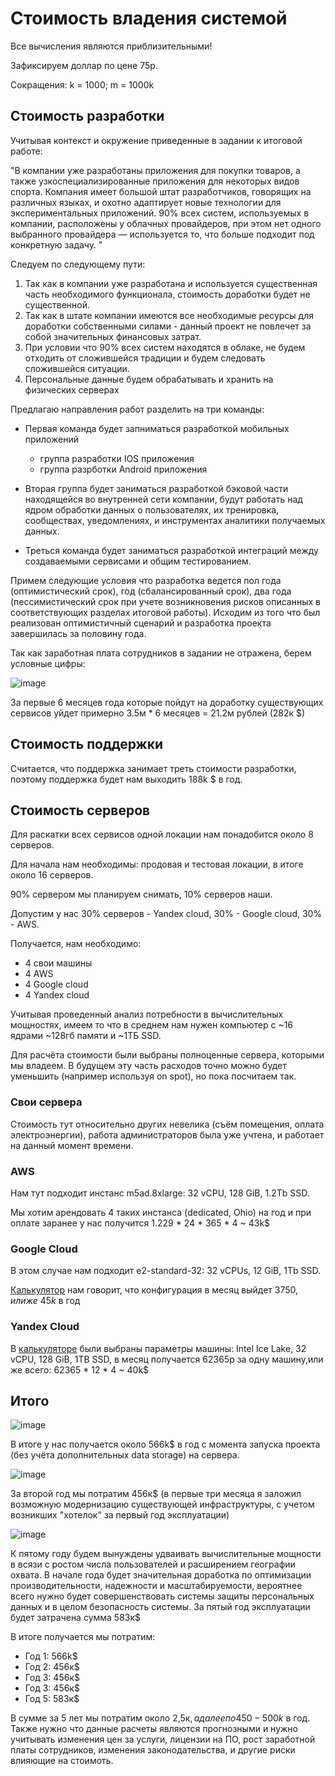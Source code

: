 # Стоимость владения системой

Все вычисления являются приблизительными! 

Зафиксируем доллар по цене 75р.

Сокращения: k = 1000; m = 1000k

## Стоимость разработки

Учитывая контекст и окружение приведенные в задании к итоговой работе:

"В компании уже разработаны приложения для покупки товаров, а также узкоспециализированные приложения для некоторых видов спорта. Компания имеет большой штат разработчиков, говорящих на различных языках, и охотно адаптирует новые технологии для экспериментальных приложений. 90% всех систем, используемых в компании, расположены у облачных провайдеров, при этом нет одного выбранного провайдера — используется то, что больше подходит под конкретную задачу. "

Следуем по следующему пути:
1. Так как в компании уже разработана и используется существенная часть необходимого функционала, стоимость доработки будет не существенной.
2. Так как в штате компании имеются все необходимые ресурсы для доработки собственными силами - данный проект не повлечет за собой значительных финансовых затрат.
3. При условии что 90% всех систем находятся в облаке, не будем отходить от сложившейся традиции и будем следовать сложившейся ситуации.
4. Персональные данные будем обрабатывать и хранить на физических серверах

Предлагаю направления работ разделить на три команды:

- Первая команда будет запниматься разработкой мобильных приложений
  * группа разработки IOS приложения
  * группа разрботки Android приложения

- Вторая группа будет заниматься разработкой бэковой части находящейся во внутренней сети компании, будут работать над ядром обработки данных о пользователях, их тренировка, сообществах, уведомлениях, и инструментах аналитики получаемых данных.

- Треться команда будет заниматься разработкой интеграций между создаваемыми сервисами и общим тестированием.

Примем следующие условия что разработка ведется пол года (оптимистический срок), год (сбалансированный срок), два года (пессимистический срок при учете возникновения рисков описанных в соответствующих разделах итоговой работы). Исходим из того что был реализован оптимистичный сценарий и разработка проекта завершилась за половину года.

Так как заработная плата сотрудников в задании не отражена, берем условные цифры:

![image](https://user-images.githubusercontent.com/124265597/223049471-83746090-d422-4317-a6f1-ffd6d8515f3b.png)

За первые 6 месяцев года которые пойдут на доработку существующих сервисов уйдет примерно 3.5м * 6 месяцев = 21.2м рублей (282к $)
  

## Стоимость поддержки

Считается, что поддержка занимает треть стоимости разработки, поэтому поддержка будет нам выходить 188k $ в год.

## Стоимость серверов

Для раскатки всех сервисов одной локации нам понадобится около 8 серверов.

Для начала нам необходимы: продовая и тестовая локации, в итоге около 16 серверов.

90% сервером мы планируем снимать, 10% серверов наши.

Допустим у нас 30% серверов - Yandex cloud, 30% - Google cloud, 30% - AWS.

Получается, нам необходимо:

* 4 свои машины
* 4 AWS
* 4 Google cloud
* 4 Yandex cloud

Учитывая проведенный анализ потребности в вычислительных мощностях, имеем то что в среднем нам нужен компьютер с ~16 ядрами ~128гб памяти и ~1ТБ SSD.

Для расчёта стоимости были выбраны полноценные сервера, которыми мы владеем. В будущем эту часть расходов точно можно будет уменьшить (например используя on spot), но пока посчитаем так.

### Свои сервера

Стоимость тут относительно других невелика (съём помещения, оплата электроэнергии), работа администраторов была уже учтена, и работает на данный момент времени.


### AWS

Нам тут подходит инстанс m5ad.8xlarge: 32 vCPU, 128 GiB, 1.2Tb SSD.

Мы хотим арендовать 4 таких инстанса (dedicated, Ohio) на год и при оплате заранее у нас получится 1.229 * 24 * 365 * 4 ~ 43k$


### Google Cloud

В этом случае нам подходит e2-standard-32: 32 vCPUs, 12 GiB, 1Tb SSD.

[Калькулятор](https://cloud.google.com/products/calculator) нам говорит, что конфигурация в месяц выйдет 3750$, или же ~ 45k$ в год

### Yandex Cloud

В [калькуляторе](https://cloud.yandex.ru/services/compute) были выбраны параметры машины: Intel Ice Lake, 32 vCPU, 128 GiB, 1TB SSD, в месяц получается 62365р за одну машину,или же всего: 62365 * 12 * 4 ~ 40k$


## Итого

![image](https://user-images.githubusercontent.com/124265597/223052157-e9b834df-1644-47f0-a406-cd915e054afb.png)

В итоге у нас получается около 566k$ в год с момента запуска проекта (без учёта дополнительных data storage) на сервера.

![image](https://user-images.githubusercontent.com/124265597/223055349-a14c04fb-ccc6-416e-839e-c69a1e428c6d.png)

За второй год мы потратим 456к$ (в первые три месяца я заложил возможную модернизацию существующей инфраструктуры, с учетом возникших "хотелок" за первый год эксплуатации)

![image](https://user-images.githubusercontent.com/124265597/223055802-700c3953-42c4-43e7-9a97-9004b2004324.png)

К пятому году будем вынуждены удваивать вычислительные мощности в всязи с ростом числа пользователей и расширением географии охвата. В начале года будет значительная доработка по оптимизации производительности, надежности и масштабируемости, вероятнее всего нужно будет совершенствовать системы защиты персональных данных и в целом безопасность системы.
За пятый год эксплуатации будет затрачена сумма 583к$

В итоге получается мы потратим:
* Год 1: 566k$
* Год 2: 456к$
* Год 3: 456к$
* Год 3: 456к$
* Год 5: 583к$

В сумме за 5 лет мы потратим около 2,5к$, а далее по 450-500k$ в год. Также нужно что данные расчеты являются прогнозными и нужно учитывать изменения цен за услуги, лицензии на ПО, рост заработной платы сотрудников, изменения законодательства, и другие риски влияющие на стоимоть.
